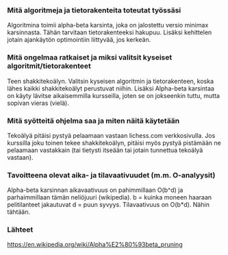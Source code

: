 ### Mitä algoritmeja ja tietorakenteita toteutat työssäsi
Algoritmina toimii alpha-beta karsinta, joka on jalostettu versio minimax karsinnasta. Tähän tarvitaan tietorakenteeksi hakupuu. Lisäksi kehittelen jotain ajankäytön optimointiin liittyvää, jos kerkeän.

### Mitä ongelmaa ratkaiset ja miksi valitsit kyseiset algoritmit/tietorakenteet
Teen shakkitekoälyn. Valitsin kyseisen algoritmin ja tietorakenteen, koska lähes kaikki shakkitekoälyt perustuvat niihin. Lisäksi Alpha-beta karsintaa on käyty lävitse aikaisemmilla kursseilla, joten se on jokseenkin tuttu, mutta sopivan vieras (vielä).

### Mitä syötteitä ohjelma saa ja miten näitä käytetään
Tekoälyä pitäisi pystyä pelaamaan vastaan lichess.com verkkosivulla. Jos kurssilla joku toinen tekee shakkitekoälyn, pitäisi myös pystyä pistämään ne pelaamaan vastakkain (tai tietysti itseään tai jotain tunnettua tekoälyä vastaan).

### Tavoitteena olevat aika- ja tilavaativuudet (m.m. O-analyysit)
Alpha-beta karsinnan aikavaativuus on pahimmillaan O(b^d) ja parhaimmillaan tämän neliöjuuri (wikipedia). b = kuinka moneen haaraan pelitilanteet jakautuvat d = puun syvyys.
Tilavaativuus on O(b*d). Nähin tähtään.

### Lähteet
https://en.wikipedia.org/wiki/Alpha%E2%80%93beta_pruning
